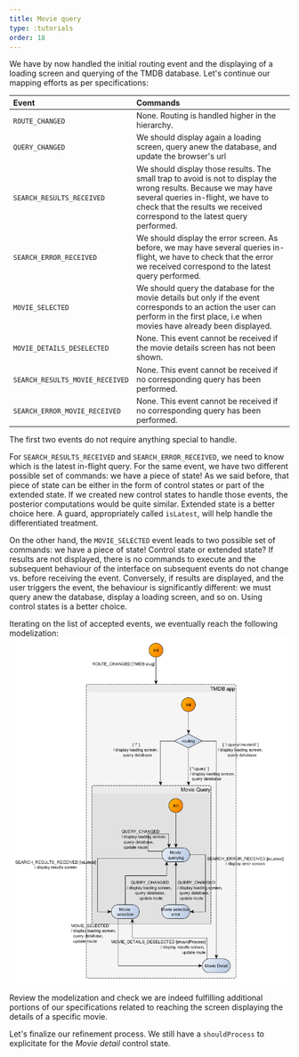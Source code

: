 ```yaml
---
title: Movie query
type: :tutorials
order: 18
---
```


We have by now handled the initial routing event and the displaying of a loading screen and querying of the TMDB database. Let's continue our mapping efforts as per specifications:

|Event|Commands|
|:---|:---|
|`ROUTE_CHANGED`|None. Routing is handled higher in the hierarchy.|
|`QUERY_CHANGED`|We should display again a loading screen, query anew the database, and update the browser's url|
|`SEARCH_RESULTS_RECEIVED`|We should display those results. The small trap to avoid is not to display the wrong results. Because we may have several queries in-flight, we have to check that the results we received correspond to the latest query performed.|
|`SEARCH_ERROR_RECEIVED`|We should display the error screen. As before, we may have several queries in-flight, we have to check that the error we received correspond to the latest query performed.|
|`MOVIE_SELECTED`| We should query the database for the movie details but only if the event corresponds to an action the user can perform in the first place, i.e when movies have already been displayed.|
|`MOVIE_DETAILS_DESELECTED`|None. This event cannot be received if the movie details screen has not been shown.| 
|`SEARCH_RESULTS_MOVIE_RECEIVED`|None. This event cannot be received if no corresponding query has been performed.|
|`SEARCH_ERROR_MOVIE_RECEIVED`|None. This event cannot be received if no corresponding query has been performed.|

The first two events do not require anything special to handle. 

For `SEARCH_RESULTS_RECEIVED` and `SEARCH_ERROR_RECEIVED`, we need to know which is the latest in-flight query. For the same event, we have two different possible set of commands: we have a piece of state! As we said before, that piece of state can be either in the form of control states or part of the extended state. If we created new control states to handle those events, the posterior computations would be quite similar. Extended state is a better choice here. A guard, appropriately called `isLatest`, will help handle the differentiated treatment.

On the other hand, the `MOVIE_SELECTED` event leads to two possible set of commands: we have a piece of state! Control state or extended state? If results are not displayed, there is no commands to execute and the subsequent behaviour of the interface on subsequent events do not change vs. before receiving the event. Conversely, if results are displayed, and the user triggers the event, the behaviour is significantly different: we must query anew the database, display a loading screen, and so on. Using control states is a better choice.

Iterating on the list of accepted events, we eventually reach the following modelization:
![TMDB with routing](../../graphs/movie-search/TMDB%20routing%20and%20movie%20querying%20v2.png)

Review the modelization and check we are indeed fulfilling additional portions of our specifications related to reaching the screen displaying the details of a specific movie. 

Let's finalize our refinement process. We still have a `shouldProcess` to explicitate for the *Movie detail* control state.
